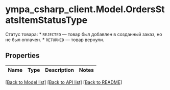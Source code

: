 # ympa_csharp_client.Model.OrdersStatsItemStatusType
Статус товара:  * `REJECTED` — товар был добавлен в созданный заказ, но не был оплачен. * `RETURNED` — товар вернули. 

## Properties

Name | Type | Description | Notes
------------ | ------------- | ------------- | -------------

[[Back to Model list]](../README.md#documentation-for-models) [[Back to API list]](../README.md#documentation-for-api-endpoints) [[Back to README]](../README.md)

